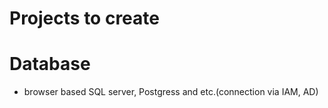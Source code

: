 # Projects to create

# Database

- browser based SQL server, Postgress and etc.(connection via IAM, AD)
